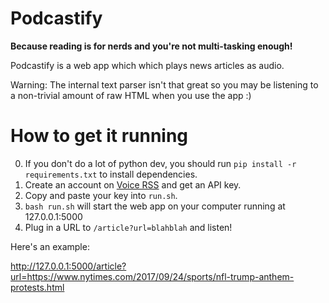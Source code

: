 # Podcastify

**Because reading is for nerds and you're not multi-tasking enough!**

Podcastify is a web app which which plays news articles as audio.

Warning: The internal text parser isn't that great so you may be listening to a non-trivial amount of raw HTML when you use the app :)

# How to get it running

0. If you don't do a lot of python dev, you should run `pip install -r requirements.txt` to install dependencies.
1. Create an account on [Voice RSS](http://www.voicerss.org/login.aspx) and get an API key.
2. Copy and paste your key into `run.sh`.
3. `bash run.sh` will start the web app on your computer running at 127.0.0.1:5000
4. Plug in a URL to `/article?url=blahblah` and listen!

Here's an example:

http://127.0.0.1:5000/article?url=https://www.nytimes.com/2017/09/24/sports/nfl-trump-anthem-protests.html
